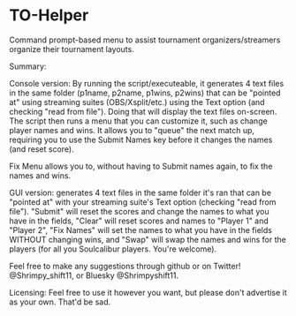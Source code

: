 # TO-Helper
Command prompt-based menu to assist tournament organizers/streamers organize their tournament layouts.

Summary:

  Console version: By running the script/executeable, it generates 4 text files in the same folder (p1name, p2name, p1wins, p2wins) that can be "pointed at" using streaming suites (OBS/Xsplit/etc.) using the Text option (and checking "read from file"). Doing that will display the text files on-screen. The script then runs a menu that you can customize it, such as change player names and wins. It allows you to "queue" the next match up, requiring you to use the Submit Names key before it changes the names (and reset score).
  
  Fix Menu allows you to, without having to Submit names again, to fix the names and wins.
  
  
  
  GUI version: generates 4 text files in the same folder it's ran that can be "pointed at" with your streaming suite's Text option (checking "read from file"). "Submit" will reset the scores and change the names to what you have in the fields, "Clear" will reset scores and names to "Player 1" and "Player 2", "Fix Names" will set the names to what you have in the fields WITHOUT changing wins, and "Swap" will swap the names and wins for the players (for all you Soulcalibur players. You're welcome).
  
  Feel free to make any suggestions through github or on Twitter! @Shrimpy_shift11, or Bluesky @Shrimpyshift11.

Licensing:
  Feel free to use it however you want, but please don't advertise it as your own. That'd be sad.
